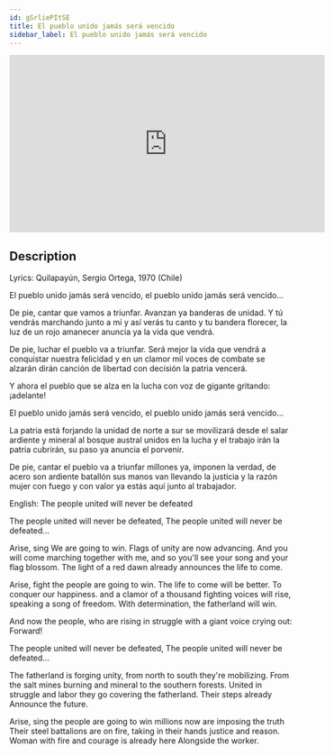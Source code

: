 ```yaml
---
id: gSrliePItSE
title: El pueblo unido jamás será vencido
sidebar_label: El pueblo unido jamás será vencido
---
```


<iframe
  width="560"
  height="315"
  src="https://www.youtube.com/embed/gSrliePItSE"
  title="YouTube video player"
  frameborder="0"
  allow="accelerometer; autoplay; clipboard-write; encrypted-media; gyroscope; picture-in-picture; web-share"
  referrerpolicy="strict-origin-when-cross-origin"
  allowfullscreen
></iframe>

## Description

Lyrics: Quilapayún, Sergio Ortega, 1970 (Chile)

El pueblo unido jamás será vencido,
el pueblo unido jamás será vencido...

De pie, cantar
que vamos a triunfar.
Avanzan ya
banderas de unidad.
Y tú vendrás
marchando junto a mí
y así verás
tu canto y tu bandera florecer,
la luz
de un rojo amanecer
anuncia ya
la vida que vendrá.

De pie, luchar
el pueblo va a triunfar.
Será mejor
la vida que vendrá
a conquistar
nuestra felicidad
y en un clamor
mil voces de combate se alzarán
dirán
canción de libertad
con decisión
la patria vencerá.

Y ahora el pueblo
que se alza en la lucha
con voz de gigante
gritando: ¡adelante!

El pueblo unido jamás será vencido,
el pueblo unido jamás será vencido...

La patria está
forjando la unidad
de norte a sur
se movilizará
desde el salar
ardiente y mineral
al bosque austral
unidos en la lucha y el trabajo
irán
la patria cubrirán,
su paso ya
anuncia el porvenir.

De pie, cantar
el pueblo va a triunfar
millones ya,
imponen la verdad,
de acero son
ardiente batallón
sus manos van
llevando la justicia y la razón
mujer
con fuego y con valor
ya estás aquí
junto al trabajador.

English: The people united will never be defeated

The people united will never be defeated,
The people united will never be defeated...

Arise, sing
We are going to win.
Flags of unity
are now advancing.
And you will come
marching together with me,
and so you'll see
your song and your flag blossom.
The light
of a red dawn
already announces
the life to come.

Arise, fight
the people are going to win.
The life to come
will be better.
To conquer
our happiness.
and a clamor
of a thousand fighting voices will rise,
speaking
a song of freedom.
With determination,
the fatherland will win.

And now the people,
who are rising in struggle
with a giant voice
crying out: Forward!

The people united will never be defeated,
The people united will never be defeated...

The fatherland is
forging unity,
from north to south
they're mobilizing.
From the salt mines
burning and mineral
to the southern forests.
United in struggle and labor
they go
covering the fatherland.
Their steps already
Announce the future.

Arise, sing
the people are going to win
millions now
are imposing the truth
Their steel battalions
are on fire,
taking in their hands
justice and reason.
Woman
with fire and courage
is already here
Alongside the worker.
